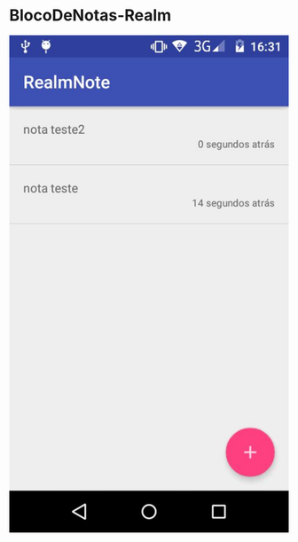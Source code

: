 # BlocoDeNotas-Realm


![alt tag](https://github.com/CesarSuriano/BlocoDeNotas-Realm/blob/master/print.png)
